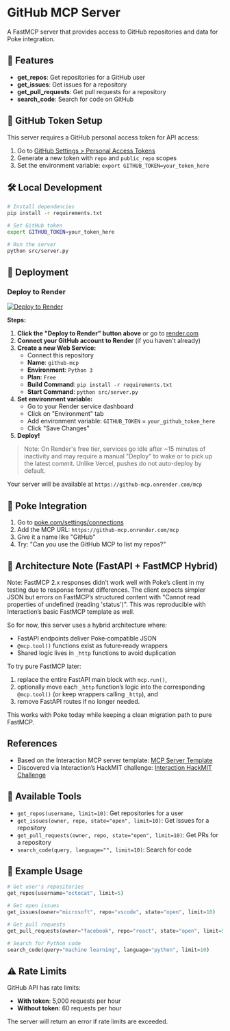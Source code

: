# GitHub MCP Server

A FastMCP server that provides access to GitHub repositories and data for Poke integration.

## 🚀 Features

- **get_repos**: Get repositories for a GitHub user
- **get_issues**: Get issues for a repository
- **get_pull_requests**: Get pull requests for a repository
- **search_code**: Search for code on GitHub

## 🔑 GitHub Token Setup

This server requires a GitHub personal access token for API access:

1. Go to [GitHub Settings > Personal Access Tokens](https://github.com/settings/tokens)
2. Generate a new token with `repo` and `public_repo` scopes
3. Set the environment variable: `export GITHUB_TOKEN=your_token_here`

## 🛠️ Local Development

```bash
# Install dependencies
pip install -r requirements.txt

# Set GitHub token
export GITHUB_TOKEN=your_token_here

# Run the server
python src/server.py
```

## 🚢 Deployment

### Deploy to Render

[![Deploy to Render](https://render.com/images/deploy-to-render-button.svg)](https://render.com/deploy)

**Steps:**
1. **Click the "Deploy to Render" button above** or go to [render.com](https://render.com)
2. **Connect your GitHub account to Render** (if you haven't already)
3. **Create a new Web Service:**
   - Connect this repository
   - **Name**: `github-mcp`
   - **Environment**: `Python 3`
   - **Plan**: `Free`
   - **Build Command**: `pip install -r requirements.txt`
   - **Start Command**: `python src/server.py`
4. **Set environment variable:**
   - Go to your Render service dashboard
   - Click on "Environment" tab
   - Add environment variable: `GITHUB_TOKEN` = `your_github_token_here`
   - Click "Save Changes"
5. **Deploy!**

> Note: On Render's free tier, services go idle after ~15 minutes of inactivity and may require a manual "Deploy" to wake or to pick up the latest commit. Unlike Vercel, pushes do not auto-deploy by default.

Your server will be available at `https://github-mcp.onrender.com/mcp`

## 🎯 Poke Integration

1. Go to [poke.com/settings/connections](https://poke.com/settings/connections)
2. Add the MCP URL: `https://github-mcp.onrender.com/mcp`
3. Give it a name like "GitHub"
4. Try: "Can you use the GitHub MCP to list my repos?"

## 🧩 Architecture Note (FastAPI + FastMCP Hybrid)

Note: FastMCP 2.x responses didn’t work well with Poke’s client in my testing due to response format differences. The client expects simpler JSON but errors on FastMCP’s structured content with "Cannot read properties of undefined (reading 'status')". This was reproducible with Interaction’s basic FastMCP template as well.

So for now, this server uses a hybrid architecture where:
- FastAPI endpoints deliver Poke‑compatible JSON
- `@mcp.tool()` functions exist as future‑ready wrappers
- Shared logic lives in `_http` functions to avoid duplication

To try pure FastMCP later:
1) replace the entire FastAPI main block with `mcp.run()`,
2) optionally move each `_http` function’s logic into the corresponding `@mcp.tool()` (or keep wrappers calling `_http`), and
3) remove FastAPI routes if no longer needed.

This works with Poke today while keeping a clean migration path to pure FastMCP.

## References

- Based on the Interaction MCP server template: [MCP Server Template](https://github.com/InteractionCo/mcp-server-template/tree/main)
- Discovered via Interaction’s HackMIT challenge: [Interaction HackMIT Challenge](https://interaction.co/HackMIT)

## 🔧 Available Tools

- `get_repos(username, limit=10)`: Get repositories for a user
- `get_issues(owner, repo, state="open", limit=10)`: Get issues for a repository
- `get_pull_requests(owner, repo, state="open", limit=10)`: Get PRs for a repository
- `search_code(query, language="", limit=10)`: Search for code

## 📝 Example Usage

```python
# Get user's repositories
get_repos(username="octocat", limit=5)

# Get open issues
get_issues(owner="microsoft", repo="vscode", state="open", limit=10)

# Get pull requests
get_pull_requests(owner="facebook", repo="react", state="open", limit=5)

# Search for Python code
search_code(query="machine learning", language="python", limit=10)
```

## ⚠️ Rate Limits

GitHub API has rate limits:
- **With token**: 5,000 requests per hour
- **Without token**: 60 requests per hour

The server will return an error if rate limits are exceeded.
